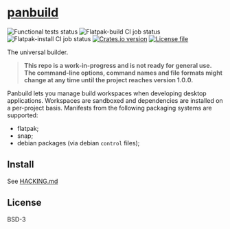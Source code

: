 # [panbuild](https://github.com/louib/panbuild)
![Functional tests status](https://github.com/louib/panbuild/workflows/tests/badge.svg)
![Flatpak-build CI job status](https://github.com/louib/panbuild/workflows/flatpak-build/badge.svg)
![Flatpak-install CI job status](https://github.com/louib/panbuild/workflows/flatpak-install/badge.svg)
[![Crates.io version](https://img.shields.io/crates/v/panbuild?style=flat-square)](https://crates.io/crates/panbuild)
[![License file](https://img.shields.io/github/license/louib/panbuild)](https://github.com/louib/panbuild/blob/master/LICENSE)
<!-- uncomment when there is a release available -->
<!-- [![GitHub release](https://img.shields.io/github/release/louib/panbuild)](https://github.com/louib/panbuild/releases/) -->

The universal builder.

> **This repo is a work-in-progress and is not ready for general use.
  The command-line options, command names and file formats might change
  at any time until the project reaches version 1.0.0.**

Panbuild lets you manage build workspaces when developing desktop applications.
Workspaces are sandboxed and dependencies are installed on a per-project basis.
Manifests from the following packaging systems are supported:
* flatpak;
* snap;
* debian packages (via debian `control` files);

## Install

See [HACKING.md](./HACKING.md)

## License
BSD-3

